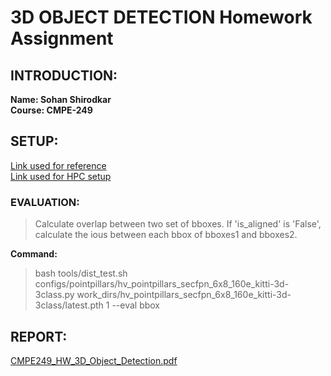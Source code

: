 # 3D OBJECT DETECTION Homework Assignment 

## INTRODUCTION:
<b> Name: Sohan Shirodkar <br> Course: CMPE-249 </b> <br>

## SETUP:
[Link used for reference](https://mmdetection3d.readthedocs.io/en/latest/index.html) <br>
[Link used for HPC setup](http://coe-hpc-web.sjsu.edu/) <br>

### EVALUATION:
> Calculate overlap between two set of bboxes. If 'is_aligned' is 'False',  calculate the ious between each bbox of bboxes1 and bboxes2.

<b> Command: </b>
> bash tools/dist_test.sh configs/pointpillars/hv_pointpillars_secfpn_6x8_160e_kitti-3d-3class.py work_dirs/hv_pointpillars_secfpn_6x8_160e_kitti-3d-3class/latest.pth 1 --eval bbox

## REPORT:
[CMPE249_HW_3D_Object_Detection.pdf](https://github.com/sohan1998/CMPE-249_MMDetection3D/files/9238141/CMPE249_HW_3D_Object_Detection.pdf)
